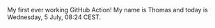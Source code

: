 My first ever working GitHub Action!
My name is Thomas and today is Wednesday, 5 July, 08:24 CEST. 
